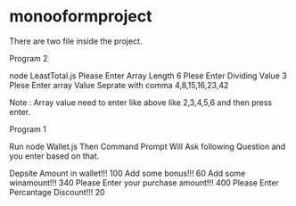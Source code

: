 # monooformproject


There are two file inside the project. 

Program 2

node LeastTotal.js 
Please Enter Array Length  6
Plese Enter Dividing Value  3
Plese Enter array Value Seprate with comma 4,8,15,16,23,42

Note : Array value need to enter like above like 2,3,4,5,6 and then press enter. 


Program 1 

Run node Wallet.js 
Then Command Prompt Will Ask following Question and you enter based on that. 

Depsite Amount in wallet!!!  100
Add some bonus!!!  60
Add some winamount!!!  340
Please Enter your purchase amount!!!  400
Please Enter Percantage Discount!!!  20




